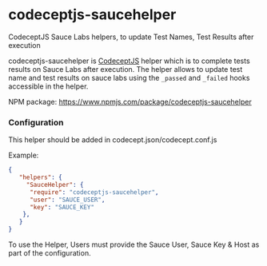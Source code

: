 # codeceptjs-saucehelper
CodeceptJS Sauce Labs helpers, to update Test Names, Test Results after execution 

codeceptjs-saucehelper is [CodeceptJS](https://codecept.io/) helper which is to complete tests results on Sauce Labs after execution. The helper allows to update test name and
test results on sauce labs using the `_passed` and `_failed` hooks accessible in the helper.

NPM package: https://www.npmjs.com/package/codeceptjs-saucehelper

### Configuration

This helper should be added in codecept.json/codecept.conf.js

Example:

```json
{
   "helpers": {
     "SauceHelper": {
      "require": "codeceptjs-saucehelper",
      "user": "SAUCE_USER",
      "key": "SAUCE_KEY"
    },
   }
}
```
To use the Helper, Users must provide the Sauce User, Sauce Key & Host as part of the configuration.
